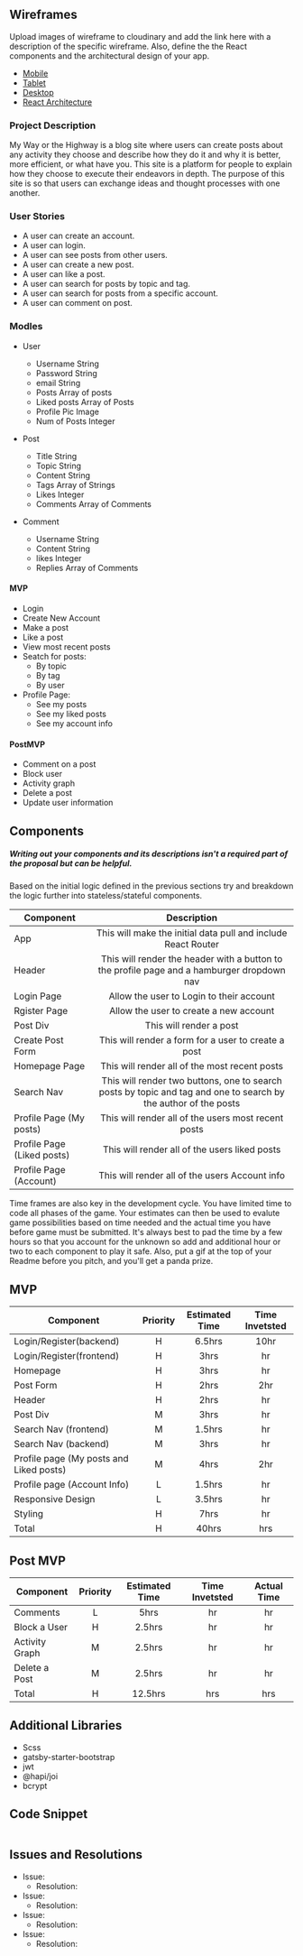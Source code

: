 ## Wireframes

Upload images of wireframe to cloudinary and add the link here with a description of the specific wireframe. Also, define the the React components and the architectural design of your app.

- [Mobile](https://www.figma.com/file/ao0liMofrTc91wjljADoOB/My-Way-or-the-Highway?node-id=0%3A1)
- [Tablet]()
- [Desktop]()
- [React Architecture](https://imgur.com/a/oA8hnAh)

### Project Description

My Way or the Highway is a blog site where users can create posts about any activity they choose and describe how they do it and why it is better, more efficient, or what have you. This site is a platform for people to explain how they choose to execute their endeavors in depth. The purpose of this site is so that users can exchange ideas and thought processes with one another.


### User Stories

- A user can create an account.
- A user can login.
- A user can see posts from other users.
- A user can create a new post.
- A user can like a post.
- A user can search for posts by topic and tag.
- A user can search for posts from a specific account.
- A user can comment on post.
  

### Modles

- User
    - Username      String
    - Password      String
    - email         String
    - Posts         Array of posts
    - Liked posts   Array of Posts
    - Profile Pic   Image
    - Num of Posts  Integer

- Post
    - Title         String
    - Topic         String
    - Content       String
    - Tags          Array of Strings
    - Likes         Integer
    - Comments      Array of Comments

- Comment
    - Username      String
    - Content       String
    - likes         Integer
    - Replies       Array of Comments

#### MVP
- Login
- Create New Account 
- Make a post
- Like a post
- View most recent posts
- Seatch for posts:
    - By topic
    - By tag
    - By user
- Profile Page:
    - See my posts
    - See my liked posts
    - See my account info

#### PostMVP 

- Comment on a post
- Block user
- Activity graph
- Delete a post
- Update user information

## Components
##### Writing out your components and its descriptions isn't a required part of the proposal but can be helpful.

Based on the initial logic defined in the previous sections try and breakdown the logic further into stateless/stateful components. 

| Component | Description | 
| --- | :---: |  
| App | This will make the initial data pull and include React Router| 
| Header | This will render the header with a button to the profile page and a hamburger dropdown nav| 
| Login Page | Allow the user to Login to their account |
| Rgister Page | Allow the user to create a new account |
| Post Div | This will render a post|
| Create Post Form | This will render a form for a user to create a post |
| Homepage Page | This will render all of the most recent posts |
| Search Nav | This will render two buttons, one to search posts by topic and tag and one to search by the author of the posts |
| Profile Page (My posts) | This will render all of the users most recent posts |
| Profile Page (Liked posts) | This will render all of the users liked posts |
| Profile Page (Account) | This will render all of the users Account info |


Time frames are also key in the development cycle.  You have limited time to code all phases of the game.  Your estimates can then be used to evalute game possibilities based on time needed and the actual time you have before game must be submitted. It's always best to pad the time by a few hours so that you account for the unknown so add and additional hour or two to each component to play it safe. Also, put a gif at the top of your Readme before you pitch, and you'll get a panda prize.

## MVP

| Component | Priority | Estimated Time | Time Invetsted |
| --- | :---: |  :---: | :---: |
| Login/Register(backend) | H | 6.5hrs| 10hr |
| Login/Register(frontend) | H | 3hrs| hr |
| Homepage | H | 3hrs| hr |
| Post Form | H | 2hrs| 2hr |
| Header | H | 2hrs| hr |
| Post Div | M | 3hrs| hr | 
| Search Nav (frontend) | M | 1.5hrs| hr | 
| Search Nav (backend) | M | 3hrs| hr | 
| Profile page (My posts and Liked posts) | M | 4hrs| 2hr | 
| Profile page (Account Info) | L | 1.5hrs| hr | 
| Responsive Design | L | 3.5hrs| hr |
| Styling | H | 7hrs| hr |
| Total | H | 40hrs| hrs | 

## Post MVP

| Component | Priority | Estimated Time | Time Invetsted | Actual Time |
| --- | :---: |  :---: | :---: | :---: |
| Comments | L | 5hrs| hr | hr |
| Block a User | H | 2.5hrs| hr | hr |
| Activity Graph | M | 2.5hrs| hr | hr |
| Delete a Post | M | 2.5hrs| hr | hr |
| Total | H | 12.5hrs| hrs | hrs |

## Additional Libraries
 - Scss
 - gatsby-starter-bootstrap
 - jwt
 - @hapi/joi
 - bcrypt

## Code Snippet



```

```

## Issues and Resolutions

- Issue: 
    - Resolution: 
- Issue: 
    - Resolution: 
- Issue: 
    - Resolution: 
- Issue: 
    - Resolution: 